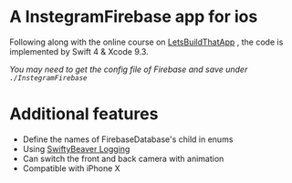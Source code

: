 # A InstegramFirebase app for ios

Following along with the online course on [LetsBuildThatApp](https://www.letsbuildthatapp.com/course/Instagram-Firebase)
, the code is implemented by Swift 4 & Xcode 9.3.

_You may need to get the config file of Firebase and save under `./InstegramFirebase`_

# Additional features
* Define the names of FirebaseDatabase's child in enums
* Using [SwiftyBeaver Logging](https://github.com/SwiftyBeaver/SwiftyBeaver)
* Can switch the front and back camera with animation
* Compatible with iPhone X